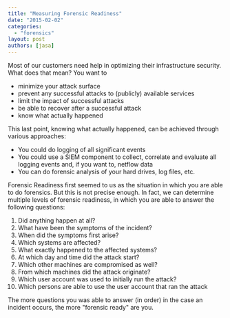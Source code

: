 ```yaml
---
title: "Measuring Forensic Readiness"
date: "2015-02-02"
categories: 
  - "forensics"
layout: post
authors: [jasa]
---
```


Most of our customers need help in optimizing their infrastructure security. What does that mean? You want to

- minimize your attack surface
- prevent any successful attacks to (publicly) available services
- limit the impact of successful attacks
- be able to recover after a successful attack
- know what actually happened

This last point, knowing what actually happened, can be achieved through various approaches:

- You could do logging of all significant events
- You could use a SIEM component to collect, correlate and evaluate all logging events and, if you want to, netflow data
- You can do forensic analysis of your hard drives, log files, etc.

Forensic Readiness first seemed to us as the situation in which you are able to do forensics. But this is not precise enough. In fact, we can determine multiple levels of forensic readiness, in which you are able to answer the following questions:

1. Did anything happen at all?
2. What have been the symptoms of the incident?
3. When did the symptoms first arise?
4. Which systems are affected?
5. What exactly happened to the affected systems?
6. At which day and time did the attack start?
7. Which other machines are compromised as well?
8. From which machines did the attack originate?
9. Which user account was used to initially run the attack?
10. Which persons are able to use the user account that ran the attack

The more questions you was able to answer (in order) in the case an incident occurs, the more "forensic ready" are you.

